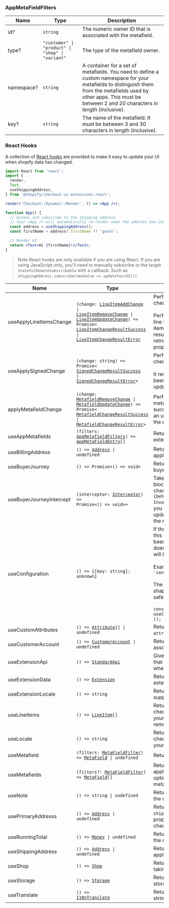 <a name="appmetafieldfilters"></a>

### AppMetaFieldFilters

| Name       | Type                                                                    | Description                                                                                                                                                                                                                |
| ---------- | ----------------------------------------------------------------------- | -------------------------------------------------------------------------------------------------------------------------------------------------------------------------------------------------------------------------- |
| id?        | <code>string</code>                                                     | The numeric owner ID that is associated with the metafield.                                                                                                                                                                |
| type?      | <code>"customer" &#124; "product" &#124; "shop" &#124; "variant"</code> | The type of the metafield owner.                                                                                                                                                                                           |
| namespace? | <code>string</code>                                                     | A container for a set of metafields. You need to define a custom namespace for your metafields to distinguish them from the metafields used by other apps. This must be between 2 and 20 characters in length (inclusive). |
| key?       | <code>string</code>                                                     | The name of the metafield. It must be between 3 and 30 characters in length (inclusive).                                                                                                                                   |

<a name="reacthooks"></a>

### React Hooks

A collection of [React hooks](https://reactjs.org/docs/hooks-intro.html) are provided to make it easy to update your UI when shopify data has changed.

```jsx
import React from 'react';
import {
  render,
  Text,
  useShippingAddress,
} from '@shopify/checkout-ui-extensions-react';

render('Checkout::Dynamic::Render', () => <App />);

function App() {
  // Access and subscribe to the shipping address
  // Your <App /> will automatically re-render when the address has changed
  const address = useShippingAddress();
  const firstName = address?.firstName ?? 'guest';

  // Render UI
  return <Text>Hi {firstName}!</Text>;
}
```

> Note
> React hooks are only available if you are using React. If you are using JavaScript only, you'll need to manually subscribe to the target `StatefulRemoteSubscribable` with a callback. Such as `shippingAddress.subscribe(newValue => updateYourUI())`.

| Name                     | Type                                                                                                                                                                                                                                                                                                                                                                       | Description                                                                                                                                                                                                                                                                                                                                                                                                        |
| ------------------------ | -------------------------------------------------------------------------------------------------------------------------------------------------------------------------------------------------------------------------------------------------------------------------------------------------------------------------------------------------------------------------- | ------------------------------------------------------------------------------------------------------------------------------------------------------------------------------------------------------------------------------------------------------------------------------------------------------------------------------------------------------------------------------------------------------------------ |
| useApplyLineItemsChange  | <code>(change: <a href="#lineitemaddchange">LineItemAddChange</a> &#124; <a href="#lineitemremovechange">LineItemRemoveChange</a> &#124; <a href="#lineitemupdatechange">LineItemUpdateChange</a>) => Promise<<wbr><a href="#lineitemchangeresultsuccess">LineItemChangeResultSuccess</a> &#124; <a href="#lineitemchangeresulterror">LineItemChangeResultError</a></code> | Performs a signed update on the checkout. <br /><br />Performs an update on the merchandise line items. It resolves once the new line items have been negotiated and will result in an update to the value retrieved through the `lineItems` property.                                                                                                                                                             |
| useApplySignedChange     | <code>(change: string) => Promise<<wbr><a href="#signedchangeresultsuccess">SignedChangeResultSuccess</a> &#124; <a href="#signedchangeresulterror">SignedChangeResultError</a><wbr>></code>                                                                                                                                                                               | Performs a signed update on the checkout. <br /><br />It resolves once the new checkout has been negotiated and will result in an update.                                                                                                                                                                                                                                                                          |
| applyMetafieldChange     | <code>(change: <a href="#metafieldremovechange">MetafieldRemoveChange</a> &#124; <a href="#metafieldupdatechange">MetafieldUpdateChange</a>) => Promise<<wbr><a href="#metafieldchangeresultsuccess">MetafieldChangeResultSuccess</a> &#124; <a href="#metafieldchangeresulterror">MetafieldChangeResultError</a><wbr>></code>                                             | Performs an update on a piece of metadata attached to the checkout. If successful, this mutation will result in an update to the value retrieved through the `metafields` property.                                                                                                                                                                                                                                |
| useAppMetafields         | <code>(filters: <a href="#appmetafieldfilters">AppMetafieldFilters</a>) => <a href="#appmetafieldentry">AppMetaFieldEntry</a>[]</code>                                                                                                                                                                                                                                     | Returns the metafields configured via extension.config.yml.                                                                                                                                                                                                                                                                                                                                                        |
| useBillingAddress        | <code>() => <a href="#address">Address</a> &#124; undefined</code>                                                                                                                                                                                                                                                                                                         | Returns the proposed `billingAddress` applied to the checkout.yml.                                                                                                                                                                                                                                                                                                                                                 |
| useBuyerJourney          | <code>() => Promise<<wbr>() => void<wbr>></code>                                                                                                                                                                                                                                                                                                                           | Returns the `buyerJourney` details on buyer progression in checkout.                                                                                                                                                                                                                                                                                                                                               |
| useBuyerJourneyIntercept | <code>(interceptor: <a href="#interceptor">Interceptor</a>) => Promise<() => void>></code>                                                                                                                                                                                                                                                                                 | Takes a function that allows you to block the buyer’s progress through the checkout by returning an object with `{behavior: 'block', reason: InvalidResultReason.UnknownReason}`. If you block, you are expected to also update some part of your UI to reflect the reason why navigation was blocked.                                                                                                             |
| useConfiguration         | <code>() => {[key: string]: unknown}</code>                                                                                                                                                                                                                                                                                                                                | If the extension allows configuration, this object will hold values that have been set by merchants. If the extension does not allow configuration, the object will be empty.<br /><br />Example Example: <code>layoutPosition: 'center'</code> <br /> <br /> The extension caller can define the shape of their own config for type safety: <br /><br />`const config = useConfiguration<MyConfigurationType>();` |
| useCustomAttributes      | <code>() => <a href="#attribute">Attribute</a>[] &#124; undefined</code>                                                                                                                                                                                                                                                                                                   | Returns the proposed `custom attributes` applied to the checkout.                                                                                                                                                                                                                                                                                                                                                  |
| useCustomerAccount       | <code>() => <a href="#customeraccount">CustomerAccount</a> &#124; undefined</code>                                                                                                                                                                                                                                                                                         | Returns the customer account associated to the buyer.                                                                                                                                                                                                                                                                                                                                                              |
| useExtensionApi          | <code>() => <a href="#StandardApi">StandardApi<a></code>                                                                                                                                                                                                                                                                                                                   | Gives you access to the full API object that was passed in to your extension when it was created.                                                                                                                                                                                                                                                                                                                  |
| useExtensionData         | <code>() => <a href="#extension">Extension<a></code>                                                                                                                                                                                                                                                                                                                       | Returns the metadata about the extension.                                                                                                                                                                                                                                                                                                                                                                          |
| useExtensionLocale       | <code>() => string </code>                                                                                                                                                                                                                                                                                                                                                 | Returns the buyer's locale, as supported by this extension.                                                                                                                                                                                                                                                                                                                                                        |
| useLineItems             | <code>() => <a href="#lineitem">LineItem</a>[] </code>                                                                                                                                                                                                                                                                                                                     | Returns the current line items for the checkout, and automatically re-renders your component if line items are added, removed, or updated.                                                                                                                                                                                                                                                                         |
| useLocale                | <code>() => string </code>                                                                                                                                                                                                                                                                                                                                                 | Returns the current locale of the checkout, and automatically re-renders your component if the locale changes.                                                                                                                                                                                                                                                                                                     |
| useMetafield             | <code>(filters: <a href="#metafieldfilter">MetaFieldFilter</a>) => <a href="#metafield">MetaField</a> &#124; undefined </code>                                                                                                                                                                                                                                             | Returns a single, filtered MetaField.                                                                                                                                                                                                                                                                                                                                                                              |
| useMetafields            | <code>(filters?: <a href="#metafieldsfilters">MetaFieldFilter</a>) => <a href="#metafield">MetaField</a>[] </code>                                                                                                                                                                                                                                                         | Returns the current array of `metafields` applied to the checkout. You can optionally filter the list of returned metafields.                                                                                                                                                                                                                                                                                      |
| useNote                  | <code>() => string &#124; undefined </code>                                                                                                                                                                                                                                                                                                                                | Returns the proposed `note` applied to the checkout.                                                                                                                                                                                                                                                                                                                                                               |
| usePrimaryAddresss       | <code>() => <a href="#address">Address</a> &#124; undefined</code>                                                                                                                                                                                                                                                                                                         | Returns either the proposed `shippingAddress`, if it is required, or the proposed `billingAddress` applied to the checkout.checkout.                                                                                                                                                                                                                                                                               |
| useRunningTotal          | <code>() => <a href="#money">Money</a> &#124; undefined</code>                                                                                                                                                                                                                                                                                                             | Returns the running total calculated at the current step.                                                                                                                                                                                                                                                                                                                                                          |
| useShippingAddress       | <code>() => <a href="#address">Address</a> &#124; undefined</code>                                                                                                                                                                                                                                                                                                         | Returns the proposed `shippingAddress` applied to the checkout.                                                                                                                                                                                                                                                                                                                                                    |
| useShop                  | <code>() => <a href="#shop">Shop</a></code>                                                                                                                                                                                                                                                                                                                                | Returns the shop where the checkout is taking place.                                                                                                                                                                                                                                                                                                                                                               |
| useStorage               | <code>() => <a href="#storage">Storage</a></code>                                                                                                                                                                                                                                                                                                                          | Returns the interface for the key / value storage for this extension point.                                                                                                                                                                                                                                                                                                                                        |
| useTranslate             | <code>() => <a href="#i18ntranslate">I18nTranslate</a></code>                                                                                                                                                                                                                                                                                                              | Returns the interface to translate strings.                                                                                                                                                                                                                                                                                                                                                                        |  |
